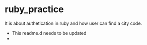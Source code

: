 # ruby_practice
It is about authetication in ruby and how user can  find a city code.
- This readme.d needs to be updated
- 
